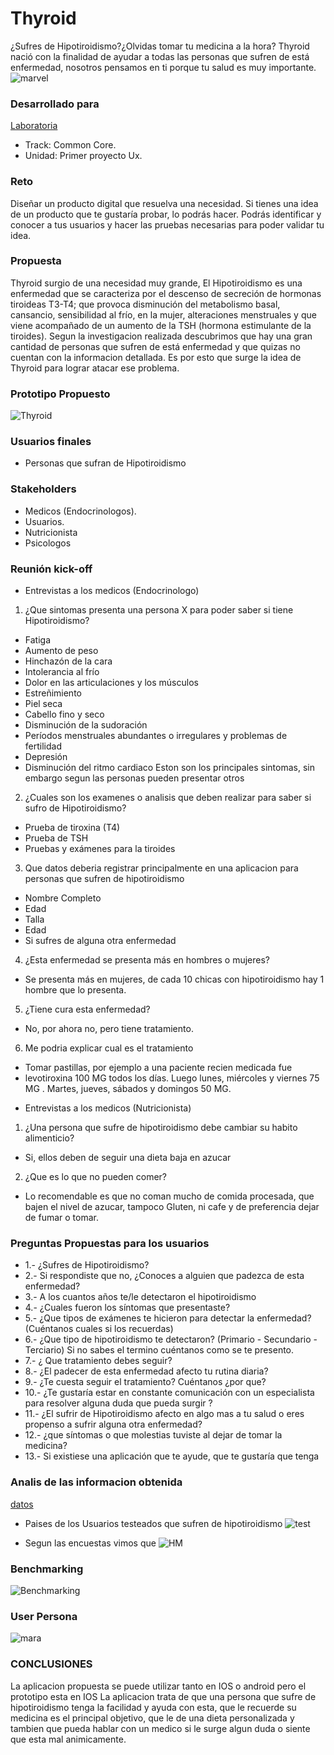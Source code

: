 # Thyroid
¿Sufres de Hipotiroidismo?¿Olvidas tomar tu medicina a la hora? Thyroid nació con la finalidad de ayudar a todas las personas que sufren de está enfermedad, nosotros pensamos en ti porque tu salud es muy importante.
![marvel](https://user-images.githubusercontent.com/32307145/38425321-3174b35a-3979-11e8-8758-367030ae283c.png)


### Desarrollado para
[Laboratoria](http://www.laboratoria.la/)

- Track: Common Core.
- Unidad: Primer proyecto Ux.

### Reto
Diseñar un producto digital que resuelva una necesidad. Si tienes una idea de un producto que te gustaría probar, lo podrás hacer. Podrás identificar y conocer a tus usuarios y hacer las pruebas necesarias para poder validar tu idea.

### Propuesta
Thyroid surgio de una necesidad muy grande, El Hipotiroidismo es una enfermedad que se caracteriza por el descenso de secreción de hormonas tiroideas T3-T4; que provoca disminución del metabolismo basal, cansancio, sensibilidad al frío, en la mujer, alteraciones menstruales y que viene acompañado de un aumento de la TSH (hormona estimulante de la tiroides).
Segun la investigacion realizada descubrimos que hay una gran cantidad de personas que sufren de está enfermedad y que quizas no cuentan con la informacion detallada. Es por esto que surge la idea de Thyroid para lograr atacar ese problema. 

### Prototipo Propuesto
![Thyroid](assets/marvel.png) 

### Usuarios finales
- Personas que sufran de Hipotiroidismo

### Stakeholders
- Medicos (Endocrinologos).
- Usuarios.
- Nutricionista
- Psicologos 

### Reunión kick-off
* Entrevistas a los medicos (Endocrinologo)
1. ¿Que sintomas presenta una persona X para poder saber si tiene Hipotiroidismo?
- Fatiga
- Aumento de peso
- Hinchazón de la cara
- Intolerancia al frío
- Dolor en las articulaciones y los músculos
- Estreñimiento
- Piel seca
- Cabello fino y seco
- Disminución de la sudoración
- Períodos menstruales abundantes o irregulares y problemas de fertilidad
- Depresión
- Disminución del ritmo cardiaco
Eston son los principales sintomas, sin embargo segun las personas pueden presentar otros
2. ¿Cuales son los examenes o analisis que deben realizar para saber si sufro de Hipotiroidismo?
- Prueba de tiroxina (T4) 
- Prueba de TSH  
- Pruebas y exámenes para la tiroides
3. Que datos deberia registrar principalmente en una aplicacion para personas que sufren de hipotiroidismo
- Nombre Completo
- Edad
- Talla
- Edad
- Si sufres de alguna otra enfermedad
4. ¿Esta enfermedad se presenta más en hombres o mujeres?
- Se presenta más en mujeres, de cada 10 chicas con hipotiroidismo hay 1 hombre que lo presenta.
5. ¿Tiene cura esta enfermedad?
- No, por ahora no, pero tiene tratamiento.
6. Me podria explicar cual es el tratamiento
- Tomar pastillas, por ejemplo a una paciente recien medicada fue
- levotiroxina 100 MG todos los días. Luego lunes, miércoles y viernes 75 MG . Martes, jueves, sábados y domingos 50 MG.
* Entrevistas a los medicos (Nutricionista)
1. ¿Una persona que sufre de hipotiroidismo debe cambiar su habito alimenticio?
- Si, ellos deben de seguir una dieta baja en azucar
2. ¿Que es lo que no pueden comer?
- Lo recomendable es que no coman mucho de comida procesada, que bajen el nivel de azucar, tampoco Gluten, ni cafe y de preferencia dejar de fumar o tomar.

### Preguntas Propuestas para los usuarios
- 1.- ¿Sufres de Hipotiroidismo?
- 2.- Si respondiste que no, ¿Conoces a alguien que padezca de esta enfermedad?
- 3.- A los cuantos años te/le detectaron el hipotiroidismo
- 4.- ¿Cuales fueron los síntomas que presentaste?
- 5.- ¿Que tipos de exámenes te hicieron para detectar la enfermedad? (Cuéntanos cuales si los recuerdas)
- 6.- ¿Que tipo de hipotiroidismo te detectaron? (Primario - Secundario - Terciario) Si no sabes el termino cuéntanos como se te presento. 
- 7.- ¿ Que tratamiento debes seguir?
- 8.- ¿El padecer de esta enfermedad afecto tu rutina diaria?
- 9.- ¿Te cuesta seguir el tratamiento? Cuéntanos ¿por que? 
- 10.- ¿Te gustaría estar en constante comunicación con un especialista para resolver alguna duda que pueda surgir ? 
- 11.- ¿El sufrir de Hipotiroidismo afecto en algo mas a tu salud o eres propenso a sufrir alguna otra enfermedad?
- 12.- ¿que síntomas o que molestias tuviste al dejar de tomar la medicina?
- 13.- Si existiese una aplicación que te ayude, que te gustaría que tenga

### Analis de las informacion obtenida
[datos](https://docs.google.com/spreadsheets/d/1rLEWvbLGZ01sTcJViUF8-cArZW_BIe8OVAE28qRkSjE/edit?usp=sharing)
* Paises de los Usuarios testeados que sufren de hipotiroidismo
![test](assets/pais.png)

* Segun las encuestas vimos que 
![HM](assets/hm.png)




### Benchmarking
![Benchmarking](assets/andts.png) 

### User Persona
![mara](assets/mara.png)

### CONCLUSIONES
La aplicacion propuesta se puede utilizar tanto en IOS o android pero el prototipo esta en IOS
La aplicacion trata de que una persona que sufre de hipotiroidismo tenga la facilidad y ayuda con esta, que le recuerde su medicina es el principal objetivo, que le de una dieta personalizada y tambien que pueda hablar con un medico si le surge algun duda o siente que esta mal animicamente.


